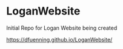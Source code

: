 # LoganWebsite
Initial Repo for Logan Website being created


https://dfuenning.github.io/LoganWebsite/
